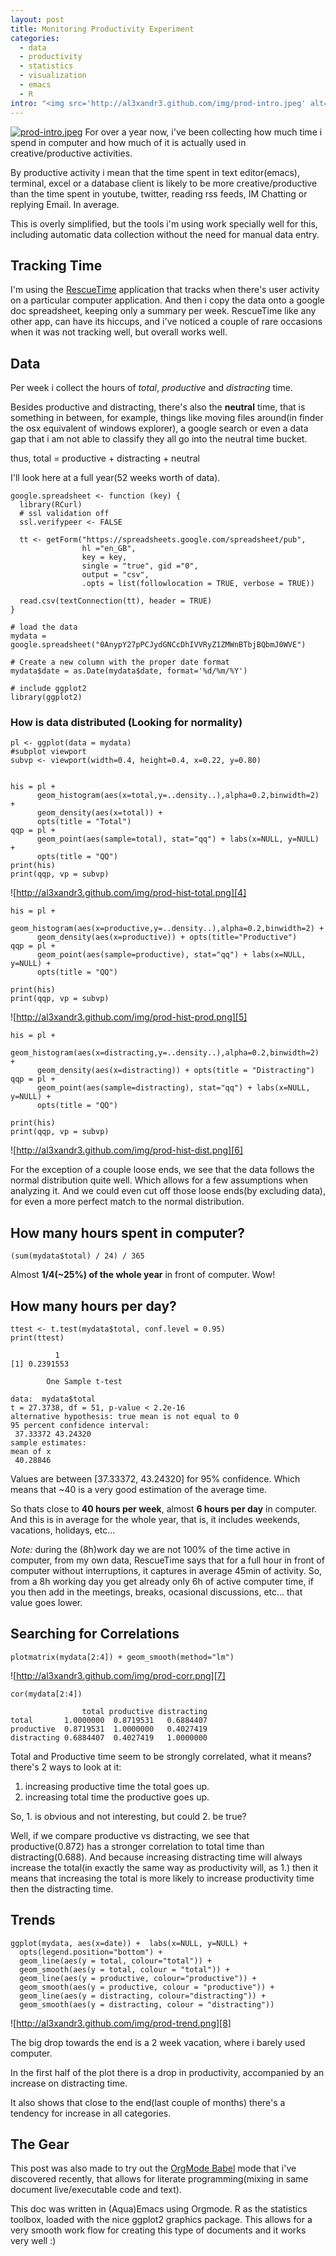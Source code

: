 ```yaml
--- 
layout: post
title: Monitoring Productivity Experiment
categories: 
  - data
  - productivity
  - statistics
  - visualization
  - emacs
  - R
intro: "<img src='http://al3xandr3.github.com/img/prod-intro.jpeg' alt='prod-intro.jpeg' />For over a year now, i've been collecting how much time i spend in computer and how much of it is actually used in creative/productive activities.\n"
---
```



[![prod-intro.jpeg][1]][2] For over a year now, i've been collecting how much
time i spend in computer and how much of it is actually used in
creative/productive activities.

By productive activity i mean that the time spent in text editor(emacs),
terminal, excel or a database client is likely to be more creative/productive
than the time spent in youtube, twitter, reading rss feeds, IM Chatting or
replying Email. In average.

This is overly simplified, but the tools i'm using work specially well for
this, including automatic data collection without the need for manual data
entry.

## Tracking Time

I'm using the [RescueTime][3] application that tracks when there's user
activity on a particular computer application. And then i copy the data onto a
google doc spreadsheet, keeping only a summary per week. RescueTime like any
other app, can have its hiccups, and i've noticed a couple of rare occasions
when it was not tracking well, but overall works well.

## Data

Per week i collect the hours of _total_, _productive_ and _distracting_ time.

Besides productive and distracting, there's also the **neutral** time, that is
something in between, for example, things like moving files around(in finder
the osx equivalent of windows explorer), a google search or even a data gap
that i am not able to classify they all go into the neutral time bucket.

thus, total = productive + distracting + neutral

I'll look here at a full year(52 weeks worth of data).

    
    google.spreadsheet <- function (key) {
      library(RCurl)
      # ssl validation off
      ssl.verifypeer <- FALSE
    
      tt <- getForm("https://spreadsheets.google.com/spreadsheet/pub", 
                    hl ="en_GB",
                    key = key, 
                    single = "true", gid ="0", 
                    output = "csv", 
                    .opts = list(followlocation = TRUE, verbose = TRUE)) 
    
      read.csv(textConnection(tt), header = TRUE)
    }
    
    # load the data
    mydata = google.spreadsheet("0AnypY27pPCJydGNCcDhIVVRyZ1ZMWnBTbjBQbmJ0WVE")
    
    # Create a new column with the proper date format
    mydata$date = as.Date(mydata$date, format='%d/%m/%Y')
    
    # include ggplot2
    library(ggplot2)
    

### How is data distributed (Looking for normality)

    
    pl <- ggplot(data = mydata)
    #subplot viewport
    subvp <- viewport(width=0.4, height=0.4, x=0.22, y=0.80)
    
    
    his = pl + 
          geom_histogram(aes(x=total,y=..density..),alpha=0.2,binwidth=2) + 
          geom_density(aes(x=total)) + 
          opts(title = "Total")
    qqp = pl + 
          geom_point(aes(sample=total), stat="qq") + labs(x=NULL, y=NULL) + 
          opts(title = "QQ")
    print(his)
    print(qqp, vp = subvp)
    

![http://al3xandr3.github.com/img/prod-hist-total.png][4]

    
    his = pl + 
          geom_histogram(aes(x=productive,y=..density..),alpha=0.2,binwidth=2) + 
          geom_density(aes(x=productive)) + opts(title="Productive")
    qqp = pl + 
          geom_point(aes(sample=productive), stat="qq") + labs(x=NULL, y=NULL) + 
          opts(title = "QQ")
    
    print(his)
    print(qqp, vp = subvp)
    

![http://al3xandr3.github.com/img/prod-hist-prod.png][5]

    
    his = pl + 
          geom_histogram(aes(x=distracting,y=..density..),alpha=0.2,binwidth=2) + 
          geom_density(aes(x=distracting)) + opts(title = "Distracting")
    qqp = pl + 
          geom_point(aes(sample=distracting), stat="qq") + labs(x=NULL, y=NULL) + 
          opts(title = "QQ")
    
    print(his)
    print(qqp, vp = subvp)
    

![http://al3xandr3.github.com/img/prod-hist-dist.png][6]

For the exception of a couple loose ends, we see that the data follows the
normal distribution quite well. Which allows for a few assumptions when
analyzing it. And we could even cut off those loose ends(by excluding data),
for even a more perfect match to the normal distribution.

## How many hours spent in computer?

    
    (sum(mydata$total) / 24) / 365
    

Almost **1/4(~25%) of the whole year** in front of computer. Wow!

## How many hours per day?

    
    ttest <- t.test(mydata$total, conf.level = 0.95)
    print(ttest)
             
              1
    [1] 0.2391553
     
            One Sample t-test
    
    data:  mydata$total 
    t = 27.3738, df = 51, p-value < 2.2e-16
    alternative hypothesis: true mean is not equal to 0 
    95 percent confidence interval:
     37.33372 43.24320 
    sample estimates:
    mean of x 
     40.28846
    

Values are between \[37.33372, 43.24320\] for 95% confidence. Which means that
~40 is a very good estimation of the average time.

So thats close to **40 hours per week**, almost **6 hours per day** in
computer. And this is in average for the whole year, that is, it includes
weekends, vacations, holidays, etc...

_Note:_ during the (8h)work day we are not 100% of the time active in
computer, from my own data, RescueTime says that for a full hour in front of
computer without interruptions, it captures in average 45min of activity. So,
from a 8h working day you get already only 6h of active computer time, if you
then add in the meetings, breaks, ocasional discussions, etc... that value goes
lower.

## Searching for Correlations

    
    plotmatrix(mydata[2:4]) + geom_smooth(method="lm")
    

![http://al3xandr3.github.com/img/prod-corr.png][7]

    
    cor(mydata[2:4])
            
                    total productive distracting
    total       1.0000000  0.8719531   0.6884407
    productive  0.8719531  1.0000000   0.4027419
    distracting 0.6884407  0.4027419   1.0000000
    

Total and Productive time seem to be strongly correlated, what it means?
there's 2 ways to look at it:

  1. increasing productive time the total goes up. 
  2. increasing total time the productive goes up. 

So, 1. is obvious and not interesting, but could 2. be true?

Well, if we compare productive vs distracting, we see that productive(0.872)
has a stronger correlation to total time than distracting(0.688). And because
increasing distracting time will always increase the total(in exactly the same
way as productivity will, as 1.) then it means that increasing the total is
more likely to increase productivity time then the distracting time.

## Trends

    
    ggplot(mydata, aes(x=date)) +  labs(x=NULL, y=NULL) + 
      opts(legend.position="bottom") +
      geom_line(aes(y = total, colour="total")) +
      geom_smooth(aes(y = total, colour = "total")) + 
      geom_line(aes(y = productive, colour="productive")) +
      geom_smooth(aes(y = productive, colour = "productive")) +
      geom_line(aes(y = distracting, colour="distracting")) +
      geom_smooth(aes(y = distracting, colour = "distracting"))
    

![http://al3xandr3.github.com/img/prod-trend.png][8]

The big drop towards the end is a 2 week vacation, where i barely used
computer.

In the first half of the plot there is a drop in productivity, accompanied by
an increase on distracting time.

It also shows that close to the end(last couple of months) there's a tendency
for increase in all categories.

## The Gear

This post was also made to try out the [OrgMode Babel][9] mode that i've
discovered recently, that allows for literate programming(mixing in same
document live/executable code and text).

This doc was written in (Aqua)Emacs using Orgmode. R as the statistics
toolbox, loaded with the nice ggplot2 graphics package. This allows for a very
smooth work flow for creating this type of documents and it works very well :)

   [1]: http://al3xandr3.github.com/img/prod-intro.jpeg
   [2]: http://thechive.com/2010/08/10/girl-quits-her-job-on-dry-erase-board-emails-entire-office-33-photos/
   [3]: https://www.rescuetime.com/
   [4]: http://al3xandr3.github.com/img/prod-hist-total.png
   [5]: http://al3xandr3.github.com/img/prod-hist-prod.png
   [6]: http://al3xandr3.github.com/img/prod-hist-dist.png
   [7]: http://al3xandr3.github.com/img/prod-corr.png
   [8]: http://al3xandr3.github.com/img/prod-trend.png
   [9]: http://orgmode.org/worg/org-contrib/babel/

